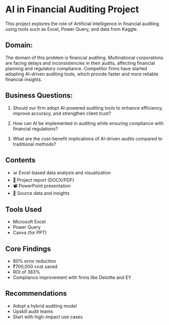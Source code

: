 # AI in Financial Auditing Project

This project explores the role of Artificial Intelligence in financial auditing using tools such as Excel, Power Query, and data from Kaggle.

## Domain:
The domain of this problem is financial auditing. Multinational corporations are facing delays and inconsistencies in their audits, affecting financial planning and regulatory compliance. Competitor firms have started adopting AI-driven auditing tools, which provide faster and more reliable financial insights.

## Business Questions:
1. Should our firm adopt AI-powered auditing tools to enhance efficiency, improve accuracy, and strengthen client trust?

2. How can AI be implemented in auditing while ensuring compliance with financial regulations?

3. What are the cost-benefit implications of AI-driven audits compared to traditional methods?

## Contents
- 📊 Excel-based data analysis and visualization
- 📄 Project report (DOCX/PDF)
- 📽️ PowerPoint presentation
- 📁 Source data and insights

## Tools Used
- Microsoft Excel
- Power Query
- Canva (for PPT)

## Core Findings
- 80% error reduction
- ₹700,000 cost saved
- ROI of 383%
- Compliance improvement with firms like Deloitte and EY

## Recommendations
- Adopt a hybrid auditing model
- Upskill audit teams
- Start with high-impact use cases


